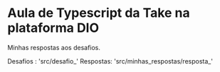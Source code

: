 # Aula de Typescript da Take na plataforma DIO
  
Minhas respostas aos desafios.

Desafios : 'src/desafio_'
Respostas: 'src/minhas_respostas/resposta_'
